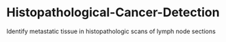 # Histopathological-Cancer-Detection
Identify metastatic tissue in histopathologic scans of lymph node sections

